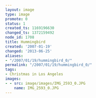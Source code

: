 ```yaml
---
layout: image
type: image
promote: 0
status: 1
created_ts: 1169196630
changed_ts: 1372159492
node_id: 1708
title: Hummingbird
created: '2007-01-19'
changed: '2013-06-25'
aliases:
- "/2007/01/19/hummingbird_0/"
permalink: "/2007/01/19/hummingbird_0/"
tags:
- Christmas in Los Angeles
images:
- - src: image/images/IMG_2593_0.JPG
    name: IMG_2593_0.JPG
---
```


